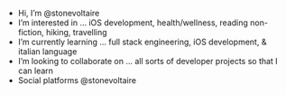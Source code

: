 - Hi, I’m @stonevoltaire
- I’m interested in ... iOS development, health/wellness, reading non-fiction, hiking, travelling
- I’m currently learning ... full stack engineering, iOS development, & italian language
- I’m looking to collaborate on ... all sorts of developer projects so that I can learn
- Social platforms @stonevoltaire

<!---
stonevoltaire/stonevoltaire is a ✨ special ✨ repository because its `README.md` (this file) appears on your GitHub profile.
You can click the Preview link to take a look at your changes.
--->
